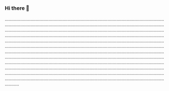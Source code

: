 ### Hi there 👋

...........................................................................................................................................................................................................................................................................................................................................................................................................................................................................................................................................................................................................................................................................................................................................................................................................................................................................................................................................................................................................................................................................................................................................................................................................................................................................................................................................................................................................................................................................................................................................................